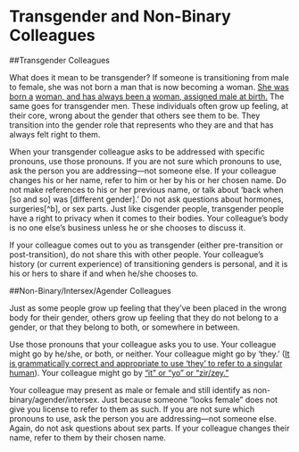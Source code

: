 # Transgender and Non-Binary Colleagues

##Transgender Colleagues

What does it mean to be transgender? If someone is transitioning from male to female, she was not born a man that is now becoming a woman. [She was born a](https://www.google.com/url?q=http://blog.ted.com/7-talks-on-the-transgender-experience/&sa=D&ust=1454345389651000&usg=AFQjCNFjBleOVtz2-CY6SQsuNKy6HVa2TA) [woman](https://www.google.com/url?q=http://blog.ted.com/7-talks-on-the-transgender-experience/&sa=D&ust=1454345389651000&usg=AFQjCNFjBleOVtz2-CY6SQsuNKy6HVa2TA)[, and has always been a](https://www.google.com/url?q=http://blog.ted.com/7-talks-on-the-transgender-experience/&sa=D&ust=1454345389652000&usg=AFQjCNFMFvj1qAs2vKJ5LqPmUx9YdFA1Lg) [woman](https://www.google.com/url?q=http://blog.ted.com/7-talks-on-the-transgender-experience/&sa=D&ust=1454345389652000&usg=AFQjCNFMFvj1qAs2vKJ5LqPmUx9YdFA1Lg)[, assigned male at birth.](https://www.google.com/url?q=http://blog.ted.com/7-talks-on-the-transgender-experience/&sa=D&ust=1454345389653000&usg=AFQjCNGGT4bvD62ObYGKF6u6XdxalEoBwg) The same goes for transgender men. These individuals often grow up feeling, at their core, wrong about the gender that others see them to be. They transition into the gender role that represents who they are and that has always felt right to them.

When your transgender colleague asks to be addressed with specific pronouns, use those pronouns. If you are not sure which pronouns to use, ask the person you are addressing—not someone else. If your colleague changes his or her name, refer to him or her by his or her chosen name. Do not make references to his or her previous name, or talk about ‘back when [so and so] was [different gender].’  Do not ask questions about hormones, surgeries[^b], or sex parts. Just like cisgender people, transgender people have a right to privacy when it comes to their bodies. Your colleague’s body is no one else’s business unless he or she chooses to discuss it.

If your colleague comes out to you as transgender (either pre-transition or post-transition), do not share this with other people. Your colleague’s history (or current experience) of transitioning genders is personal, and it is his or hers to share if and when he/she chooses to.

##Non-Binary/Intersex/Agender Colleagues

Just as some people grow up feeling that they’ve been placed in the wrong body for their gender, others grow up feeling that they do not belong to a gender, or that they belong to both, or somewhere in between.

Use those pronouns that your colleague asks you to use. Your colleague might go by he/she, or both, or neither. Your colleague might go by ‘they.’ ([It is grammatically correct and appropriate to use ‘they’ to refer to a singular human](https://www.google.com/url?q=http://www.wsj.com/articles/can-they-be-accepted-as-a-singular-pronoun-1428686651&sa=D&ust=1454345389660000&usg=AFQjCNGwbHV91VMraUuAvEqVQF_HeO0pYw)). Your colleague might go by [“it” or “yo” or “zir/zey.”](https://www.google.com/url?q=http://pronoun.is/&sa=D&ust=1454345389661000&usg=AFQjCNEAR-GYWfRPsJschb-ScsLjxHY96Q) 

Your colleague may present as male or female and still identify as non-binary/agender/intersex. Just because someone “looks female” does not give you license to refer to them as such. If you are not sure which pronouns to use, ask the person you are addressing—not someone else. Again, do not ask questions about sex parts. If your colleague changes their name, refer to them by their chosen name.